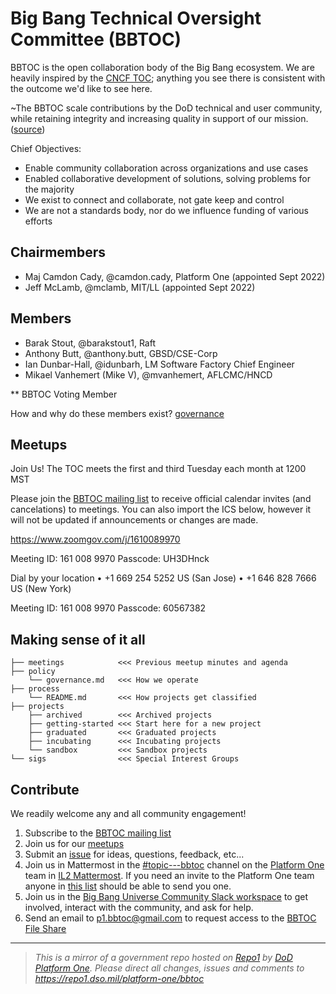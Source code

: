 # Big Bang Technical Oversight Committee (BBTOC)

BBTOC is the open collaboration body of the Big Bang ecosystem. We are heavily inspired by the [CNCF TOC](https://github.com/cncf/toc); anything you see there is consistent with the outcome we'd like to see here.

\~The BBTOC scale contributions by the DoD technical and user community, while retaining integrity and increasing quality in support of our mission. ([source](https://github.com/cncf/toc/blob/master/sigs/README.md))

Chief Objectives:

- Enable community collaboration across organizations and use cases
- Enabled collaborative development of solutions, solving problems for the majority
- We exist to connect and collaborate, not gate keep and control
- We are not a standards body, nor do we influence funding of various efforts

## Chairmembers

- Maj Camdon Cady, @camdon.cady, Platform One (appointed Sept 2022)
- Jeff McLamb, @mclamb, MIT/LL (appointed Sept 2022)

## Members

- Barak Stout, @barakstout1, Raft
- Anthony Butt, @anthony.butt, GBSD/CSE-Corp
- Ian Dunbar-Hall, @idunbarh, LM Software Factory Chief Engineer
- Mikael Vanhemert (Mike V), @mvanhemert, AFLCMC/HNCD

** BBTOC Voting Member

How and why do these members exist? [governance](policy/governance.md)

## Meetups

Join Us! The TOC meets the first and third Tuesday each month at 1200 MST

Please join the [BBTOC mailing list](https://mailman.mit.edu/mailman/listinfo/bbtoc) to receive official calendar invites (and cancelations) to meetings. You can also import the ICS below, however it will not be updated if announcements or changes are made.

https://www.zoomgov.com/j/1610089970

Meeting ID: 161 008 9970
Passcode: UH3DHnck

Dial by your location
• +1 669 254 5252 US (San Jose)
• +1 646 828 7666 US (New York)

Meeting ID: 161 008 9970
Passcode: 60567382

## Making sense of it all

```
├── meetings            <<< Previous meetup minutes and agenda
├── policy
    └── governance.md   <<< How we operate
├── process
    └── README.md       <<< How projects get classified
├── projects
    ├── archived        <<< Archived projects
    ├── getting-started <<< Start here for a new project
    ├── graduated       <<< Graduated projects
    ├── incubating      <<< Incubating projects
    └── sandbox         <<< Sandbox projects
└── sigs                <<< Special Interest Groups
```

## Contribute

We readily welcome any and all community engagement!

1. Subscribe to the [BBTOC mailing list](https://mailman.mit.edu/mailman/listinfo/bbtoc) 
2. Join us for our [meetups](#meetups)
3. Submit an [issue](https://repo1.dso.mil/platform-one/bbtoc/-/issues/new) for ideas, questions, feedback, etc...
4. Join us in Mattermost in the [#topic---bbtoc](https://chat.il2.dso.mil/platform-one/channels/topic---bbtoc) channel on the [Platform One](https://chat.il2.dso.mil/platform-one) team in [IL2 Mattermost](https://chat.il2.dso.mil). If you need an invite to the Platform One team anyone in [this list](https://repo1.dso.mil/platform-one/bbtoc/-/graphs/master) should be able to send you one.
5. Join us in the [Big Bang Universe Community Slack workspace](https://join.slack.com/t/bigbanguniver-ft39451/shared_invite/zt-21zrvwacw-zoionTAz0UdzVbjnAFSnDw) to get involved, interact with the community, and ask for help.
6. Send an email to p1.bbtoc@gmail.com to request access to the [BBTOC File Share](https://kiteworks.ll.mit.edu/w/f-2ffffa79-5467-4ff7-bc5b-b69793bebef4)

---

> _This is a mirror of a government repo hosted on [Repo1](https://repo1.dso.mil/) by [DoD Platform One](http://p1.dso.mil/).  Please direct all changes, issues and comments to <https://repo1.dso.mil/platform-one/bbtoc>_

